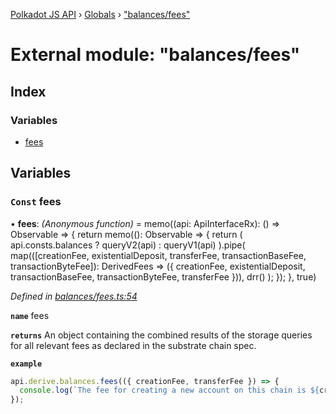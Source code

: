 [Polkadot JS API](../README.md) › [Globals](../globals.md) › ["balances/fees"](_balances_fees_.md)

# External module: "balances/fees"

## Index

### Variables

* [fees](_balances_fees_.md#const-fees)

## Variables

### `Const` fees

• **fees**: *(Anonymous function)* =  memo((api: ApiInterfaceRx): () => Observable<DerivedFees> => {
  return memo((): Observable<DerivedFees> => {
    return (
      api.consts.balances
        ? queryV2(api)
        : queryV1(api)
    ).pipe(
      map(([creationFee, existentialDeposit, transferFee, transactionBaseFee, transactionByteFee]): DerivedFees => ({
        creationFee,
        existentialDeposit,
        transactionBaseFee,
        transactionByteFee,
        transferFee
      })),
      drr()
    );
  });
}, true)

*Defined in [balances/fees.ts:54](https://github.com/polkadot-js/api/blob/8d3cb72189/packages/api-derive/src/balances/fees.ts#L54)*

**`name`** fees

**`returns`** An object containing the combined results of the storage queries for
all relevant fees as declared in the substrate chain spec.

**`example`** 
<BR>

```javascript
api.derive.balances.fees(({ creationFee, transferFee }) => {
  console.log(`The fee for creating a new account on this chain is ${creationFee} units. The fee required for making a transfer is ${transferFee} units.`);
});
```
